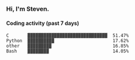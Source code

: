 ### Hi, I'm Steven.

#### Coding activity (past 7 days)
```
C       ▓▓▓▓▓▓▓▓▓▓▓▓▓▓▓▓▓▓▓▓▓▓▓▓▓▓▓▓▓▓  51.47%
Python  ▓▓▓▓▓▓▓▓▓▓                      17.62%
other   ▓▓▓▓▓▓▓▓▓                       16.85%
Bash    ▓▓▓▓▓▓▓▓                        14.05%
```
